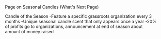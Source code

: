 Page on Seasonal Candles (What's Next Page)

Candle of the Season
-Feature a specific grassroots organization every 3 months
-Unique seasonal candle scent that only appears once a year
-20% of profits go to organizations, announcement at end of season about amount of money raised
